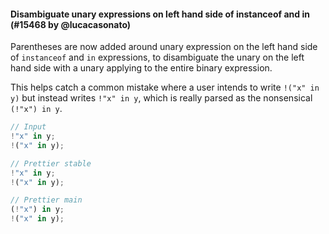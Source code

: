 #### Disambiguate unary expressions on left hand side of instanceof and in (#15468 by @lucacasonato)

Parentheses are now added around unary expression on the left hand side of
`instanceof` and `in` expressions, to disambiguate the unary on the left hand
side with a unary applying to the entire binary expression.

This helps catch a common mistake where a user intends to write `!("x" in y)`
but instead writes `!"x" in y`, which is really parsed as the nonsensical
`(!"x") in y`.

<!-- prettier-ignore -->
```js
// Input
!"x" in y;
!("x" in y);

// Prettier stable
!"x" in y;
!("x" in y);

// Prettier main
(!"x") in y;
!("x" in y);
```

